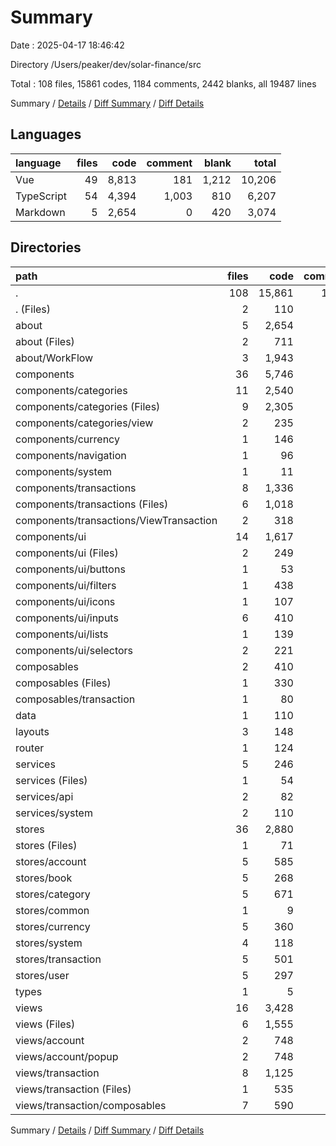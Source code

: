 # Summary

Date : 2025-04-17 18:46:42

Directory /Users/peaker/dev/solar-finance/src

Total : 108 files,  15861 codes, 1184 comments, 2442 blanks, all 19487 lines

Summary / [Details](details.md) / [Diff Summary](diff.md) / [Diff Details](diff-details.md)

## Languages
| language | files | code | comment | blank | total |
| :--- | ---: | ---: | ---: | ---: | ---: |
| Vue | 49 | 8,813 | 181 | 1,212 | 10,206 |
| TypeScript | 54 | 4,394 | 1,003 | 810 | 6,207 |
| Markdown | 5 | 2,654 | 0 | 420 | 3,074 |

## Directories
| path | files | code | comment | blank | total |
| :--- | ---: | ---: | ---: | ---: | ---: |
| . | 108 | 15,861 | 1,184 | 2,442 | 19,487 |
| . (Files) | 2 | 110 | 9 | 15 | 134 |
| about | 5 | 2,654 | 0 | 420 | 3,074 |
| about (Files) | 2 | 711 | 0 | 149 | 860 |
| about/WorkFlow | 3 | 1,943 | 0 | 271 | 2,214 |
| components | 36 | 5,746 | 127 | 797 | 6,670 |
| components/categories | 11 | 2,540 | 62 | 388 | 2,990 |
| components/categories (Files) | 9 | 2,305 | 57 | 357 | 2,719 |
| components/categories/view | 2 | 235 | 5 | 31 | 271 |
| components/currency | 1 | 146 | 0 | 23 | 169 |
| components/navigation | 1 | 96 | 1 | 4 | 101 |
| components/system | 1 | 11 | 0 | 3 | 14 |
| components/transactions | 8 | 1,336 | 26 | 176 | 1,538 |
| components/transactions (Files) | 6 | 1,018 | 19 | 131 | 1,168 |
| components/transactions/ViewTransaction | 2 | 318 | 7 | 45 | 370 |
| components/ui | 14 | 1,617 | 38 | 203 | 1,858 |
| components/ui (Files) | 2 | 249 | 7 | 16 | 272 |
| components/ui/buttons | 1 | 53 | 1 | 6 | 60 |
| components/ui/filters | 1 | 438 | 11 | 62 | 511 |
| components/ui/icons | 1 | 107 | 3 | 14 | 124 |
| components/ui/inputs | 6 | 410 | 6 | 58 | 474 |
| components/ui/lists | 1 | 139 | 6 | 19 | 164 |
| components/ui/selectors | 2 | 221 | 4 | 28 | 253 |
| composables | 2 | 410 | 71 | 84 | 565 |
| composables (Files) | 1 | 330 | 43 | 64 | 437 |
| composables/transaction | 1 | 80 | 28 | 20 | 128 |
| data | 1 | 110 | 11 | 26 | 147 |
| layouts | 3 | 148 | 4 | 21 | 173 |
| router | 1 | 124 | 15 | 10 | 149 |
| services | 5 | 246 | 111 | 70 | 427 |
| services (Files) | 1 | 54 | 22 | 11 | 87 |
| services/api | 2 | 82 | 31 | 36 | 149 |
| services/system | 2 | 110 | 58 | 23 | 191 |
| stores | 36 | 2,880 | 611 | 489 | 3,980 |
| stores (Files) | 1 | 71 | 10 | 10 | 91 |
| stores/account | 5 | 585 | 139 | 101 | 825 |
| stores/book | 5 | 268 | 64 | 42 | 374 |
| stores/category | 5 | 671 | 104 | 120 | 895 |
| stores/common | 1 | 9 | 1 | 1 | 11 |
| stores/currency | 5 | 360 | 60 | 69 | 489 |
| stores/system | 4 | 118 | 54 | 21 | 193 |
| stores/transaction | 5 | 501 | 81 | 62 | 644 |
| stores/user | 5 | 297 | 98 | 63 | 458 |
| types | 1 | 5 | 0 | 0 | 5 |
| views | 16 | 3,428 | 225 | 510 | 4,163 |
| views (Files) | 6 | 1,555 | 26 | 176 | 1,757 |
| views/account | 2 | 748 | 17 | 130 | 895 |
| views/account/popup | 2 | 748 | 17 | 130 | 895 |
| views/transaction | 8 | 1,125 | 182 | 204 | 1,511 |
| views/transaction (Files) | 1 | 535 | 7 | 80 | 622 |
| views/transaction/composables | 7 | 590 | 175 | 124 | 889 |

Summary / [Details](details.md) / [Diff Summary](diff.md) / [Diff Details](diff-details.md)
